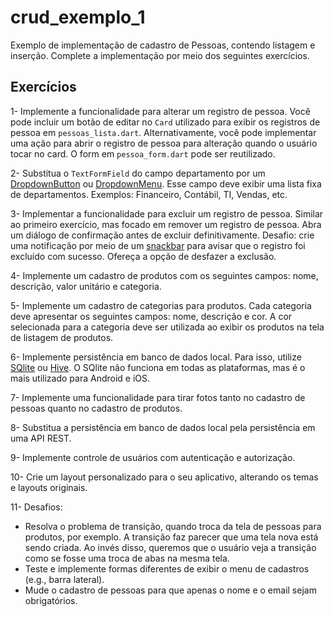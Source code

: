 # crud_exemplo_1

Exemplo de implementação de cadastro de Pessoas, contendo listagem e inserção.
Complete a implementação por meio dos seguintes exercícios.


## Exercícios

1- Implemente a funcionalidade para alterar um registro de pessoa. Você pode incluir um botão de editar no `Card` utilizado para exibir os registros de pessoa em `pessoas_lista.dart`. Alternativamente, você pode implementar uma ação para abrir o registro de pessoa para alteração quando o usuário tocar no card. O form em `pessoa_form.dart` pode ser reutilizado.

2- Substitua o `TextFormField` do campo departamento por um [DropdownButton](https://api.flutter.dev/flutter/material/DropdownButton-class.html) ou [DropdownMenu](https://api.flutter.dev/flutter/material/DropdownMenu-class.html). Esse campo deve exibir uma lista fixa de departamentos. Exemplos: Financeiro, Contábil, TI, Vendas, etc.

3- Implementar a funcionalidade para excluir um registro de pessoa. Similar ao primeiro exercício, mas focado em remover um registro de pessoa. Abra um diálogo de confirmação antes de excluir definitivamente. Desafio: crie uma notificação por meio de um [snackbar](https://docs.flutter.dev/cookbook/design/snackbars) para avisar que o registro foi excluído com sucesso. Ofereça a opção de desfazer a exclusão.

4- Implemente um cadastro de produtos com os seguintes campos: nome, descrição, valor unitário e categoria.

5- Implemente um cadastro de categorias para produtos. Cada categoria deve apresentar os seguintes campos: nome, descrição e cor. A cor selecionada para a categoria deve ser utilizada ao exibir os produtos na tela de listagem de produtos.

6- Implemente persistência em banco de dados local. Para isso, utilize [SQlite](https://docs.flutter.dev/cookbook/persistence/sqlite) ou [Hive](https://pub.dev/packages/hive). O SQlite não funciona em todas as plataformas, mas é o mais utilizado para Android e iOS.

7- Implemente uma funcionalidade para tirar fotos tanto no cadastro de pessoas quanto no cadastro de produtos.

8- Substitua a persistência em banco de dados local pela persistência em uma API REST.

9- Implemente controle de usuários com autenticação e autorização.

10- Crie um layout personalizado para o seu aplicativo, alterando os temas e layouts originais.

11- Desafios:
- Resolva o problema de transição, quando troca da tela de pessoas para produtos, por exemplo. A transição faz parecer que uma tela nova está sendo criada. Ao invés disso, queremos que o usuário veja a transição como se fosse uma troca de abas na mesma tela.
- Teste e implemente formas diferentes de exibir o menu de cadastros (e.g., barra lateral).
- Mude o cadastro de pessoas para que apenas o nome e o email sejam obrigatórios.
